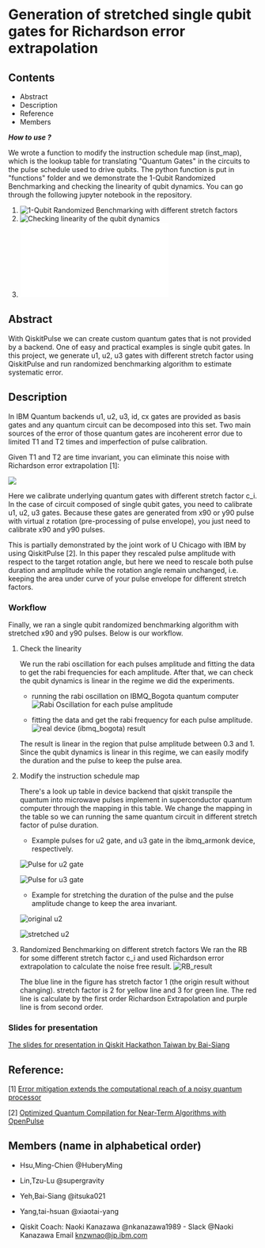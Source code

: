 # Generation of stretched single qubit gates for Richardson error extrapolation
## Contents
* Abstract
* Description
* Reference
* Members

**_How to use ?_**

We wrote a function to modify the instruction schedule map (inst_map), which is the lookup table for translating "Quantum Gates" in the circuits to the pulse schedule used to drive qubits. The python function is put in "functions" folder and we demonstrate the 1-Qubit Randomized Benchmarking and checking the linearity of qubit dynamics. You can go through the following jupyter notebook in the repository.

1. ![1-Qubit Randomized Benchmarking with different stretch factors](Demo_RB_on_ibmq_armonk.ipynb)
2. ![Checking linearity of the qubit dynamics](Rabi_linear_fit_on_ibmq_bogota.ipynb)
3. ![Function for modifying instruction schedule map](functions/backend_modification.py)
## Abstract
With QiskitPulse we can create custom quantum gates that is not provided by a backend. One of easy and practical examples is single qubit gates. In this project, we generate u1, u2, u3 gates with different stretch factor using QiskitPulse and run randomized benchmarking algorithm to estimate systematic error.

## Description
In IBM Quantum backends u1, u2, u3, id, cx gates are provided as basis gates and any quantum circuit can be decomposed into this set. Two main sources of the error of those quantum gates are incoherent error due to limited T1 and T2 times and imperfection of pulse calibration.

Given T1 and T2 are time invariant, you can eliminate this noise with Richardson error extrapolation [1]:

![](https://user-images.githubusercontent.com/39517270/92420700-e31b2800-f1af-11ea-814f-d522e77df3e0.png)

Here we calibrate underlying quantum gates with different stretch factor c_i. In the case of circuit composed of single qubit gates, you need to calibrate u1, u2, u3 gates. Because these gates are generated from x90 or y90 pulse with virtual z rotation (pre-processing of pulse envelope), you just need to calibrate x90 and y90 pulses.

This is partially demonstrated by the joint work of U Chicago with IBM by using QiskitPulse [2]. In this paper they rescaled pulse amplitude with respect to the target rotation angle, but here we need to rescale both pulse duration and amplitude while the rotation angle remain unchanged, i.e. keeping the area under curve of your pulse envelope for different stretch factors.

### Workflow

Finally, we ran a single qubit randomized benchmarking algorithm with stretched x90 and y90 pulses. Below is our workflow.
1. Check the linearity

    We run the rabi oscillation for each pulses amplitude and fitting the data to get the rabi frequencies for each amplitude. After that, we can check the qubit dynamics is linear in the regime we did the experiments.
    * running the rabi oscillation on IBMQ_Bogota quantum computer
    ![Rabi Oscillation for each pulse amplitude](figures/Oscillation.jpg)
    
    * fitting the data and get the rabi frequency for each pulse amplitude.
    ![real device (ibmq_bogota) result](figures/linearity.jpg)
    
    The result is linear in the region that pulse amplitude between 0.3 and 1. Since the qubit dynamics is linear in this regime, we can easily modify the duration and the pulse to keep the pulse area.
2. Modify the instruction schedule map

    There's a look up table in device backend that qiskit transpile the quantum into microwave pulses implement in superconductor quantum computer through the mapping in this table. We change the mapping in the table so we can running the same quantum circuit in different stretch factor of pulse duration.
    
    * Example pulses for u2 gate, and u3 gate in the ibmq_armonk device, respectively.
    
    ![Pulse for u2 gate](figures/u2_gate.jpg)
    
    ![Pulse for u3 gate](figures/u3_gate.jpg)
    
    * Example for stretching the duration of the pulse and the pulse amplitude change to keep the area invariant.
    
    ![original u2](figures/u2_gate.jpg) 
    
    ![stretched u2](figures/u2_gate_c2.jpg)
    
3. Randomized Benchmarking on different stretch factors
    We ran the RB for some different stretch factor c_i and used Richardson error extrapolation to calculate the noise free result.
    ![RB_result](figures/Richardson_RB.jpg)
    
    The blue line in the figure has stretch factor 1 (the origin result without changing). stretch factor is 2 for yellow line and 3 for green line. The red line is calculate by the first order Richardson Extrapolation and purple line is from second order. 

### Slides for presentation
[The slides for presentation in Qiskit Hackathon Taiwan by Bai-Siang](IBMQ_Hackathon_Oral_%2318_.pdf)

## Reference:
[1] [Error mitigation extends the computational reach of a noisy quantum processor](https://www.nature.com/articles/s41586-019-1040-7)

[2] [Optimized Quantum Compilation for Near-Term Algorithms with OpenPulse](https://arxiv.org/abs/2004.11205)

## Members (name in alphabetical order)
* Hsu,Ming-Chien @HuberyMing
* Lin,Tzu-Lu @supergravity
* Yeh,Bai-Siang @itsuka021
* Yang,tai-hsuan @xiaotai-yang

* Qiskit Coach: Naoki Kanazawa @nkanazawa1989 - Slack @Naoki Kanazawa Email knzwnao@jp.ibm.com
